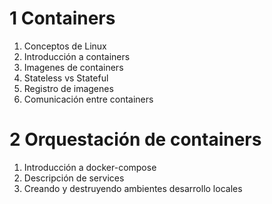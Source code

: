 # 1 Containers
1. Conceptos de Linux
1. Introducción a containers
1. Imagenes de containers
1. Stateless vs Stateful
1. Registro de imagenes
1. Comunicación entre containers

# 2 Orquestación de containers
1. Introducción a docker-compose
1. Descripción de services
1. Creando y destruyendo ambientes desarrollo locales